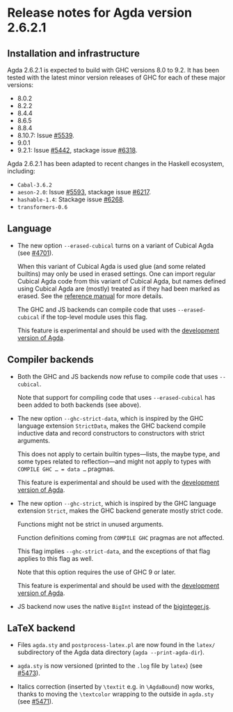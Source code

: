Release notes for Agda version 2.6.2.1
======================================

Installation and infrastructure
-------------------------------

Agda 2.6.2.1 is expected to build with GHC versions 8.0 to 9.2.
It has been tested with the latest minor version releases of GHC for
each of these major versions:

  - 8.0.2
  - 8.2.2
  - 8.4.4
  - 8.6.5
  - 8.8.4
  - 8.10.7: Issue [#5539](https://github.com/agda/agda/issues/5539).
  - 9.0.1
  - 9.2.1:
    Issue [#5442](https://github.com/agda/agda/issues/5442),
    stackage issue [#6318](https://github.com/commercialhaskell/stackage/pull/6318).

Agda 2.6.2.1 has been adapted to recent changes in the Haskell ecosystem, including:

  - `Cabal-3.6.2`
  - `aeson-2.0`:
    Issue [#5593](https://github.com/agda/agda/issues/5593),
    stackage issue [#6217](https://github.com/commercialhaskell/stackage/issues/6217).
  - `hashable-1.4`:
    Stackage issue [#6268](https://github.com/commercialhaskell/stackage/issues/6268).
  - `transformers-0.6`

Language
--------

* The new option `--erased-cubical` turns on a variant of Cubical Agda
  (see [#4701](https://github.com/agda/agda/issues/4701)).

  When this variant of Cubical Agda is used glue (and some related
  builtins) may only be used in erased settings. One can import
  regular Cubical Agda code from this variant of Cubical Agda, but
  names defined using Cubical Agda are (mostly) treated as if they had
  been marked as erased. See the [reference
  manual](https://agda.readthedocs.io/en/latest/language/cubical.html#cubical-agda-with-erased-glue-and-erased-higher-constructors)
  for more details.

  The GHC and JS backends can compile code that uses
  `--erased-cubical` if the top-level module uses this flag.

  This feature is experimental and should be used with the
  [development version of Agda](https://github.com/agda/agda).

Compiler backends
-----------------

* Both the GHC and JS backends now refuse to compile code that uses
  `--cubical`.

  Note that support for compiling code that uses `--erased-cubical`
  has been added to both backends (see above).

* The new option `--ghc-strict-data`, which is inspired by the GHC
  language extension `StrictData`, makes the GHC backend compile
  inductive data and record constructors to constructors with strict
  arguments.

  This does not apply to certain builtin types—lists, the maybe type,
  and some types related to reflection—and might not apply to types
  with `COMPILE GHC … = data …` pragmas.

  This feature is experimental and should be used with the
  [development version of Agda](https://github.com/agda/agda).

* The new option `--ghc-strict`, which is inspired by the GHC language
  extension `Strict`, makes the GHC backend generate mostly strict
  code.

  Functions might not be strict in unused arguments.

  Function definitions coming from `COMPILE GHC` pragmas are not
  affected.

  This flag implies `--ghc-strict-data`, and the exceptions of that
  flag applies to this flag as well.

  Note that this option requires the use of GHC 9 or later.

  This feature is experimental and should be used with the
  [development version of Agda](https://github.com/agda/agda).


* JS backend now uses the native `BigInt` instead of the
  [biginteger.js](https://github.com/silentmatt/javascript-biginteger).

LaTeX backend
-------------

* Files `agda.sty` and `postprocess-latex.pl` are now found in the `latex/`
  subdirectory of the Agda data directory (`agda --print-agda-dir`).

* `agda.sty` is now versioned (printed to the `.log` file by `latex`)
  (see [#5473](https://github.com/agda/agda/issues/5473)).

* Italics correction (inserted by `\textit` e.g. in `\AgdaBound`) now works,
  thanks to moving the `\textcolor` wrapping to the outside in `agda.sty`
  (see [#5471](https://github.com/agda/agda/issues/5471)).
